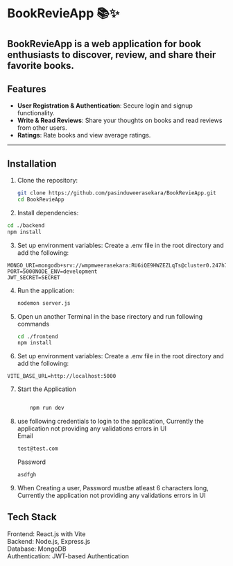 # BookRevieApp 📚✨  

**BookRevieApp** is a web application for book enthusiasts to discover, review, and share their favorite books. 
---

## Features  
- **User Registration & Authentication**: Secure login and signup functionality.  
- **Write & Read Reviews**: Share your thoughts on books and read reviews from other users.  
- **Ratings**: Rate books and view average ratings.  
---

## Installation  

1. Clone the repository:  
   ```bash
   git clone https://github.com/pasinduweerasekara/BookRevieApp.git
   cd BookRevieApp
2. Install dependencies:
  ```bash
cd ./backend
npm install
  ```

3. Set up environment variables:
Create a .env file in the root directory and add the following:

  ```env
MONGO_URI=mongodb+srv://wmpmweerasekara:RU6iQE9HWZEZLqTs@cluster0.247h7.mongodb.net/BookReviewApp
PORT=5000NODE_ENV=development
JWT_SECRET=SECRET
  ```

4. Run the application:
   ```bash
   nodemon server.js
   ```
5. Open un another Terminal in the base rirectory and run following commands

   ```bash
   cd ./frontend
   npm install
    ```
6. Set up environment variables:
Create a .env file in the root directory and add the following:

```env
VITE_BASE_URL=http://localhost:5000
```

7. Start the Application

   ```bash
   
       npm run dev
   ```
8. use following credentials to login to the application, Currently the application not providing any validations errors in UI
   <br>
   Email
   ```bash
   test@test.com
   ```
   Password
   ```bash
   asdfgh
   ```

10. When Creating a user, Password mustbe atleast 6 characters long, Currently the application not providing any validations errors in UI

## Tech Stack
Frontend: React.js with Vite<br>
Backend: Node.js, Express.js<br>
Database: MongoDB<br>
Authentication: JWT-based Authentication<br>





